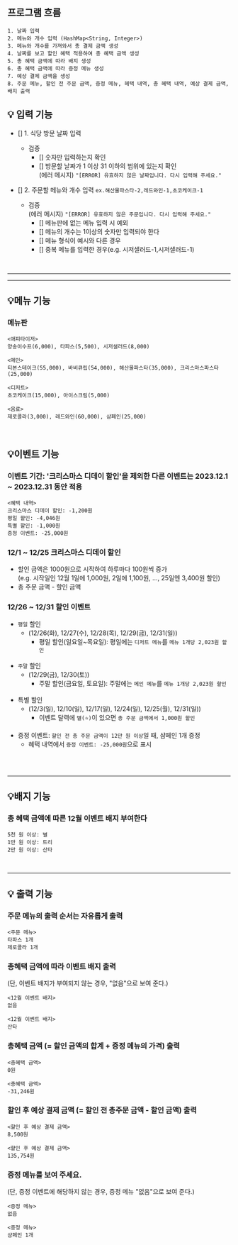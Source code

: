 ## 프로그램 흐름

```
1. 날짜 입력
2. 메뉴와 개수 입력 (HashMap<String, Integer>)
3. 메뉴와 개수를 가져와서 총 결제 금액 생성 
4. 날짜를 보고 할인 혜택 적용하여 총 혜택 금액 생성
5. 총 혜택 금액에 따라 배지 생성
6. 총 혜택 금액에 따라 증정 메뉴 생성
7. 예상 결제 금액을 생성
8. 주문 메뉴, 할인 전 주문 금액, 증정 메뉴, 헤택 내역, 총 혜택 내역, 예상 결제 금액, 배지 출력
```

## 💡 입력 기능

- [] 1. 식당 방문 날짜 입력
    - 검증
        - [] 숫자만 입력하는지 확인
        - [] 방문할 날짜가 1 이상 31 이하의 범위에 있는지 확인<br>
          (에러 메시지) `"[ERROR] 유효하지 않은 날짜입니다. 다시 입력해 주세요."`
          <br>

- [] 2. 주문할 메뉴와 개수 입력 `ex.해산물파스타-2,레드와인-1,초코케이크-1`
    - 검증          
      (에러 메시지) `"[ERROR] 유효하지 않은 주문입니다. 다시 입력해 주세요."`
        - [] 메뉴판에 없는 메뉴 입력 시 예외<br>
        - [] 메뉴의 개수는 1이상의 숫자만 입력되야 한다<br>
        - [] 메뉴 형식이 예시와 다른 경우
        - [] 중복 메뉴를 입력한 경우(e.g. 시저샐러드-1,시저샐러드-1)

<br>

---


---

## 💡메뉴 기능

### 메뉴판

```
<애피타이저>
양송이수프(6,000), 타파스(5,500), 시저샐러드(8,000)

<메인>
티본스테이크(55,000), 바비큐립(54,000), 해산물파스타(35,000), 크리스마스파스타(25,000)

<디저트>
초코케이크(15,000), 아이스크림(5,000)

<음료>
제로콜라(3,000), 레드와인(60,000), 샴페인(25,000)
```

<br>

## 💡이벤트 기능

### 이벤트 기간: '크리스마스 디데이 할인'을 제외한 다른 이벤트는 2023.12.1 ~ 2023.12.31 동안 적용

```
<혜택 내역>
크리스마스 디데이 할인: -1,200원
평일 할인: -4,046원
특별 할인: -1,000원
증정 이벤트: -25,000원
```

### 12/1 ~ 12/25 크리스마스 디데이 할인

- 할인 금액은 1000원으로 시작하여 하루마다 100원씩 증가<br>
  (e.g. 시작일인 12월 1일에 1,000원, 2일에 1,100원, ..., 25일엔 3,400원 할인)
- 총 주문 금액 - 할인 금액

### 12/26 ~ 12/31 할인 이벤트

- `평일` 할인
    - (12/26(화), 12/27(수), 12/28(목), 12/29(금), 12/31(일))
        - 평일 할인(일요일~목요일): 평일에는 `디저트 메뉴`를 `메뉴 1개당 2,023원 할인`
          <br></br>
- `주말` 할인
    - (12/29(금), 12/30(토))
        - 주말 할인(금요일, 토요일): 주말에는 `메인 메뉴`를 `메뉴 1개당 2,023원 할인`
          <br></br>
- 특별 할인
    - (12/3(일), 12/10(일), 12/17(일), 12/24(일), 12/25(월), 12/31(일))
        - 이벤트 달력에 `별(⭐)`이 있으면 `총 주문 금액에서 1,000원 할인`
          <br></br>
- 증정 이벤트: `할인 전 총 주문 금액이 12만 원 이상`일 때, 샴페인 1개 증정
    - 혜택 내역에서 `증정 이벤트: -25,000원`으로 표시
      <br></br>

<br>

---

## 💡배지 기능

### 총 혜택 금액에 따른 12월 이벤트 배지 부여한다

```
5천 원 이상: 별
1만 원 이상: 트리
2만 원 이상: 산타
```

<br>

---

## 💡 출력 기능

### 주문 메뉴의 출력 순서는 자유롭게 출력

```
<주문 메뉴>
타파스 1개
제로콜라 1개
```

### 총혜택 금액에 따라 이벤트 배지 출력

(단, 이벤트 배지가 부여되지 않는 경우, "없음"으로 보여 준다.)

```
<12월 이벤트 배지>
없음

<12월 이벤트 배지>
산타
```

### 총혜택 금액 (= 할인 금액의 합계 + 증정 메뉴의 가격) 출력

```
<총혜택 금액>
0원

<총혜택 금액>
-31,246원
```

### 할인 후 예상 결제 금액 (= 할인 전 총주문 금액 - 할인 금액) 출력

```
<할인 후 예상 결제 금액>
8,500원

<할인 후 예상 결제 금액>
135,754원
```

### 증정 메뉴를 보여 주세요.

(단, 증정 이벤트에 해당하지 않는 경우, 증정 메뉴 "없음"으로 보여 준다.)

```
<증정 메뉴>
없음

<증정 메뉴>
샴페인 1개
```

<br>
